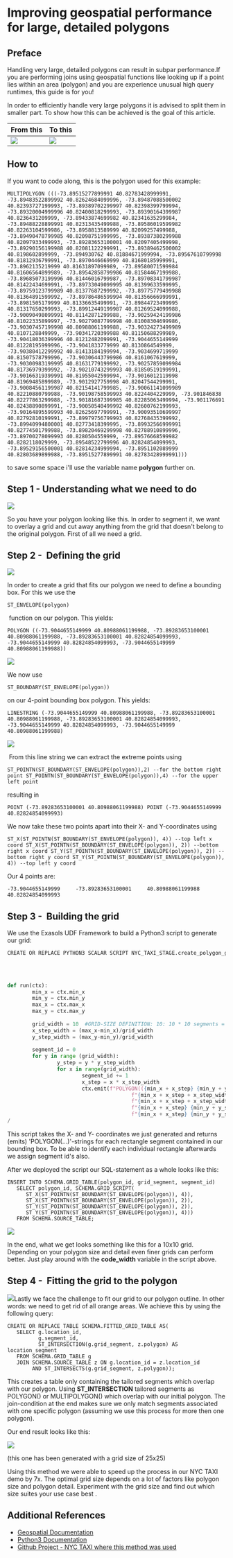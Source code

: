 # Improving geospatial performance for large, detailed polygons 
## Preface

Handling very large, detailed polygons can result in subpar performance.If you are performing joins using geospatial functions like looking up if a point lies within an area (polygon) and you are experience unusual high query runtimes, this guide is for you!

In order to efficiently handle very large polygons it is advised to split them in smaller part. To show how this can be achieved is the goal of this article.


|  From this |  To this |
| --------- | ---------- | 
|![](images/big.png) | ![](images/2020-06-04-16_03_48.png) |


## How to

If you want to code along, this is the polygon used for this example:


```markup
MULTIPOLYGON (((-73.89515277899991 40.82783428999991, -73.89483522899992 40.82624684099996, -73.89487088500002 40.82393727199993, -73.89389702299997 40.82398399799994, -73.89320004999996 40.82400818299993, -73.89390164399987 40.8236431209999, -73.89433874699982 40.82341635299984, -73.89488228899991 40.82313435499988, -73.89586019599982 40.82263104599986, -73.8958813589999 40.82099257499988, -73.89490478799985 40.82098751999995, -73.89387380299988 40.82097933499993, -73.89283653100001 40.82097405499998, -73.89290156199988 40.82081122299991, -73.89389462500002 40.8198602899999, -73.894930762 40.81884671999994, -73.89567610799998 40.81812936799991, -73.8970446669999 40.81680185999991, -73.8962135219999 40.81631897099989, -73.89580071599984 40.81606564899989, -73.89542858799986 40.81584467199988, -73.89685073199996 40.81446016799987, -73.89708341799987 40.81422434699991, -73.89733049099995 40.81399633599995, -73.89759123799989 40.81377687299992, -73.89775779499988 40.81364891599992, -73.89786486599994 40.81356666999991, -73.8981505179999 40.81336635499991, -73.89844723499995 40.81317650299993, -73.89912449199987 40.81269524099988, -73.90090498099991 40.81142871299988, -73.90259424199986 40.81022335899997, -73.90279087799998 40.81008304699986, -73.90307457199998 40.80988061199988, -73.90324273499989 40.8107128849999, -73.90341720399988 40.81150688299989, -73.90418036399996 40.81212482099991, -73.9044655149999 40.81228195999996, -73.9041833779999 40.8130864549999, -73.90380412299992 40.81413184199994, -73.9034699719999 40.81507578799996, -73.90306443799986 40.8161067619999, -73.90300983199995 40.81631779199992, -73.90257859099984 40.81736979399992, -73.90210743299993 40.81850519199991, -73.90166319399991 40.81955042599994, -73.9016012119998 40.81969485899989, -73.9012927759998 40.82047544299991, -73.90084561199987 40.82154141799985, -73.90061141099989 40.82210880799988, -73.90198758599993 40.8224404229999, -73.901846838 40.82277863299988, -73.90181687399985 40.82285063499994, -73.901176691 40.82438890899991, -73.90050540499992 40.82600762199993, -73.90164895599993 40.82625697799991, -73.90093510699997 40.82792810199991, -73.89979756799993 40.82768435399992, -73.89940994800001 40.82773418399995, -73.89932566999991 40.82774501799988, -73.89820469299998 40.82788910899996, -73.89700278099993 40.8280504559999, -73.89576668599982 40.8282118029999, -73.89548522799996 40.82824854099993, -73.89529156500001 40.82814234999994, -73.8951102089999 40.82803689899988, -73.89515277899991 40.82783428999991)))
```


to save some space i'll use the variable name **polygon** further on.

## Step 1 - Understanding what we need to do

![](images/big.png)

So you have your polygon looking like this. In order to segment it, we want to overlay a grid and cut away anything from the grid that doesn't belong to the original polygon. First of all we need a grid.

## Step 2 -  Defining the grid

![](images/2020-06-19-11_05_52.png)

In order to create a grid that fits our polygon we need to define a bounding box. For this we use the


```markup
ST_ENVELOPE(polygon)
```
 function on our polygon. This yields:


```markup
POLYGON ((-73.9044655149999 40.80988061199988, -73.89283653100001 40.80988061199988, -73.89283653100001 40.82824854099993, -73.9044655149999 40.82824854099993, -73.9044655149999 40.80988061199988))
```
![](images/2020-06-19-11_32_37-Presentation1.png)

We now use


```markup
ST_BOUNDARY(ST_ENVELOPE(polygon))
```
on our 4-point bounding box polygon. This yields:


```markup
LINESTRING (-73.9044655149999 40.80988061199988, -73.89283653100001 40.80988061199988, -73.89283653100001 40.82824854099993, -73.9044655149999 40.82824854099993, -73.9044655149999 40.80988061199988)
```
![](images/2020-06-19-11_42_41-Presentation1.png)

 From this line string we can extract the extreme points using


```markup
ST_POINTN(ST_BOUNDARY(ST_ENVELOPE(polygon)),2) --for the bottom right point ST_POINTN(ST_BOUNDARY(ST_ENVELOPE(polygon)),4) --for the upper left point
```
resulting in


```markup
POINT (-73.89283653100001 40.80988061199988) POINT (-73.9044655149999 40.82824854099993)
```
We now take these two points apart into their X- and Y-coordinates using


```markup
ST_X(ST_POINTN(ST_BOUNDARY(ST_ENVELOPE(polygon)), 4)) --top left x coord ST_X(ST_POINTN(ST_BOUNDARY(ST_ENVELOPE(polygon)), 2)) --bottom right x coord ST_Y(ST_POINTN(ST_BOUNDARY(ST_ENVELOPE(polygon)), 2)) --bottom right y coord ST_Y(ST_POINTN(ST_BOUNDARY(ST_ENVELOPE(polygon)), 4)) --top left y coord
```
Our 4 points are:


```markup
-73.9044655149999     -73.89283653100001     40.80988061199988     40.82824854099993
```
## Step 3 -  Building the grid

We use the Exasols UDF Framework to build a Python3 script to generate our grid:


```python
CREATE OR REPLACE PYTHON3 SCALAR SCRIPT NYC_TAXI_STAGE.create_polygon_grid(     min_x DECIMAL(15,13), 
                                                                                max_x DECIMAL(15,13), 
                                                                                min_y DECIMAL(15,13), 
                                                                                max_y DECIMAL(15,13)) EMITS (GRID_FIELD VARCHAR(500), SEGMENT_ID DECIMAL(3)) AS
 
def run(ctx):
        min_x = ctx.min_x
        min_y = ctx.min_y
        max_x = ctx.max_x
        max_y = ctx.max_y
 
        grid_width = 10  #GRID-SIZE DEFINITION: 10: 10 * 10 segments = 100 segments
        x_step_width = (max_x-min_x)/grid_width
        y_step_width = (max_y-min_y)/grid_width
 
        segment_id = 0
        for y in range (grid_width):
                y_step = y * y_step_width
                for x in range(grid_width):
                        segment_id += 1
                        x_step = x * x_step_width
                        ctx.emit(f"POLYGON(({min_x + x_step} {min_y + y_step}, "
                                        f"{min_x + x_step + x_step_width} {min_y + y_step}, "
                                        f"{min_x + x_step + x_step_width} {min_y + y_step + y_step_width}, "
                                        f"{min_x + x_step} {min_y + y_step + y_step_width}, "
                                        f"{min_x + x_step} {min_y + y_step}))", segment_id)
/
```


This script takes the X- and Y- coordinates we just generated and returns (emits) 'POLYGON(...)'-strings for each rectangle segment contained in our bounding box. To be able to identify each individual rectangle afterwards we assign segment id's also.

After we deployed the script our SQL-statement as a whole looks like this:


```markup
INSERT INTO SCHEMA.GRID_TABLE(polygon_id, grid_segment, segment_id)
   SELECT polygon_id, SCHEMA.GRID_SCRIPT(
      ST_X(ST_POINTN(ST_BOUNDARY(ST_ENVELOPE(polygon)), 4)),
      ST_X(ST_POINTN(ST_BOUNDARY(ST_ENVELOPE(polygon)), 2)),
      ST_Y(ST_POINTN(ST_BOUNDARY(ST_ENVELOPE(polygon)), 2)),
      ST_Y(ST_POINTN(ST_BOUNDARY(ST_ENVELOPE(polygon)), 4)))
   FROM SCHEMA.SOURCE_TABLE;
```


![](images/2020-06-19-11_54_44-Presentation1.png)

In the end, what we get looks something like this for a 10x10 grid. Depending on your polygon size and detail even finer grids can perform better. Just play around with the **code_width** variable in the script above.

  
## Step 4 -  Fitting the grid to the polygon

![](images/2020-06-19-11_54_44-Presentation2.png)Lastly we face the challenge to fit our grid to our polygon outline. In other words: we need to get rid of all orange areas. We achieve this by using the following query:


```markup
CREATE OR REPLACE TABLE SCHEMA.FITTED_GRID_TABLE AS(
   SELECT g.location_id, 
          g.segment_id, 
          ST_INTERSECTION(g.grid_segment, z.polygon) AS location_segment
   FROM SCHEMA.GRID_TABLE g
   JOIN SCHEMA.SOURCE_TABLE z ON g.location_id = z.location_id 
        AND ST_INTERSECTS(g.grid_segment, z.polygon));
```
This creates a table only containing the tailored segments which overlap with our polygon. Using **ST_INTERSECTION** tailored segments as POLYGON() or MULTIPOLYGON() which overlap with our initial polygon. The join-condition at the end makes sure we only match segments associated with one specific polygon (assuming we use this process for more then one polygon).

Our end result looks like this:

![](images/2020-06-04-16_03_48.png)

(this one has been generated with a grid size of 25x25)

Using this method we were able to speed up the process in our NYC TAXI demo by 7x. The optimal grid size depends on a lot of factors like polygon size and polygon detail. Experiment with the grid size and find out which size suites your use case best  .

## Additional References

* [Geospatial Documentation](https://docs.exasol.com/sql_references/geospatialdata/geospatialdata_overview.htm)
* [Python3 Documentation](https://docs.exasol.com/database_concepts/udf_scripts/python3.htm)
* [Github Project - NYC TAXI where this method was used](https://github.com/exasol/opendata-examples/tree/master/nyc_taxi)
